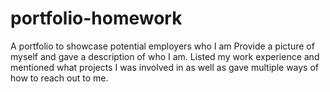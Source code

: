 # portfolio-homework
A portfolio to showcase potential employers who I am 
Provide a picture of myself and gave a description of who I am.
Listed my work experience and mentioned what projects I was involved in
as well as gave multiple ways of how to reach out to me.
